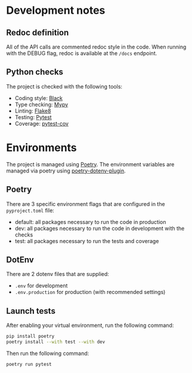 # Development notes

## Redoc definition
All of the API calls are commented redoc style in the code.
When running with the DEBUG flag, redoc is available at the `/docs` endpoint.

## Python checks
The project is checked with the following tools:
- Coding style: [Black](https://black.readthedocs.io/en/stable/index.html)
- Type checking: [Mypy](https://mypy.readthedocs.io/en/stable/index.html)
- Linting: [Flake8](https://flake8.pycqa.org/en/latest/)
- Testing: [Pytest](https://docs.pytest.org/en/stable/)
- Coverage: [pytest-cov](https://pytest-cov.readthedocs.io/en/latest/)

# Environments
The project is managed using [Poetry](https://python-poetry.org/).
The environment variables are managed via poetry using [poetry-dotenv-plugin](https://github.com/mpeteuil/poetry-dotenv-plugin).
## Poetry
There are 3 specific environment flags that are configured in the `pyproject.toml` file:
- default: all packages necessary to run the code in production
- dev: all packages necessary to run the code in development with the checks
- test: all packages necessary to run the tests and coverage
## DotEnv
There are 2 dotenv files that are supplied:
- `.env` for development
- `.env.production` for production (with recommended settings)

## Launch tests

After enabling your virtual environment, run the following command:

```bash
pip install poetry
poetry install --with test --with dev
```

Then run the following command:

```bash
poetry run pytest
```
